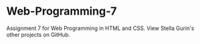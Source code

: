 # Web-Programming-7
Assignment 7 for Web Programming in HTML and CSS. View Stella Gurin's other projects on GitHub. 
